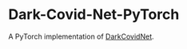 # Dark-Covid-Net-PyTorch
A PyTorch implementation of [DarkCovidNet](https://www.sciencedirect.com/science/article/pii/S0010482520301621?via%3Dihub).

